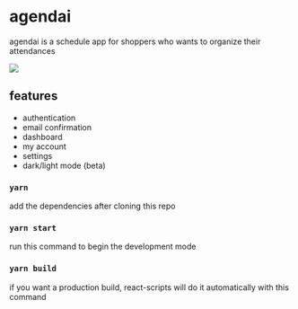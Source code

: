 # agendai

agendai is a schedule app for shoppers who wants to organize their attendances

![](https://i.imgur.com/CLMlHYV.png)

## features

- authentication
- email confirmation
- dashboard
- my account
- settings
- dark/light mode (beta)

### `yarn`

add the dependencies after cloning this repo

### `yarn start`

run this command to begin the development mode


### `yarn build`

if you want a production build, react-scripts will do it automatically with this command 

